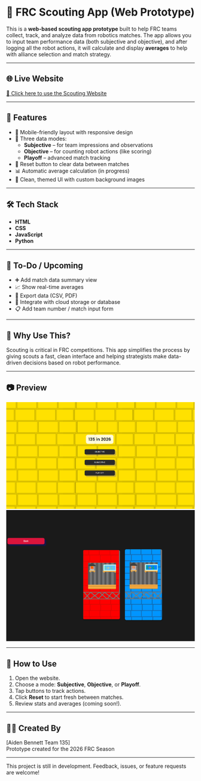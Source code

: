 # 🤖 FRC Scouting App (Web Prototype)

This is a **web-based scouting app prototype** built to help FRC teams collect, track, and analyze data from robotics matches. The app allows you to input team performance data (both subjective and objective), and after logging all the robot actions, it will calculate and display **averages** to help with alliance selection and match strategy.

---

## 🌐 Live Website

[🔗 Click here to use the Scouting Website](https://github.com/791747hnlhymt/scoutingApp2026Prototype)  


---

## 🎯 Features

- 📱 Mobile-friendly layout with responsive design
- 🧠 Three data modes:
  - **Subjective** – for team impressions and observations
  - **Objective** – for counting robot actions (like scoring)
  - **Playoff** – advanced match tracking
- 🔄 Reset button to clear data between matches
- 📊 Automatic average calculation (in progress)
- 🎨 Clean, themed UI with custom background images

---

## 🛠 Tech Stack

- **HTML**
- **CSS**
- **JavaScript**
- **Python**

---

## 📌 To-Do / Upcoming

- ➕ Add match data summary view
- 📈 Show real-time averages
- 🧾 Export data (CSV, PDF)
- 🧩 Integrate with cloud storage or database
- 📋 Add team number / match input form

---

## 🧠 Why Use This?

Scouting is critical in FRC competitions. This app simplifies the process by giving scouts a fast, clean interface and helping strategists make data-driven decisions based on robot performance.

---

## 📷 Preview

![App Screenshot](https://github.com/791747hnlhymt/scoutingApp2026Prototype/blob/main/Screenshot%202025-06-02%20144728.png?raw=true)
![App Screenshot](https://github.com/791747hnlhymt/scoutingApp2026Prototype/blob/main/Screenshot%202025-06-02%20144746.png?raw=true)


---

## 🧪 How to Use

1. Open the website.
2. Choose a mode: **Subjective**, **Objective**, or **Playoff**.
3. Tap buttons to track actions.
4. Click **Reset** to start fresh between matches.
5. Review stats and averages (coming soon!).

---

## 👨‍💻 Created By

[Aiden Bennett  Team 135]  
Prototype created for the 2026 FRC Season

---

This project is still in development. Feedback, issues, or feature requests are welcome!
